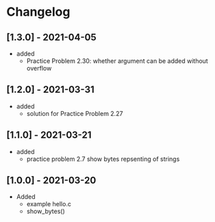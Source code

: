 # Changelog

## [1.3.0] - 2021-04-05
* added
    * Practice Problem 2.30: whether argument can be added without overflow
## [1.2.0] - 2021-03-31
* added
    * solution for Practice Problem 2.27

## [1.1.0] - 2021-03-21
* added
    * practice problem 2.7 show bytes repsenting of strings
	
## [1.0.0] - 2021-03-20
* Added
    * example hello.c
    * show_bytes()
